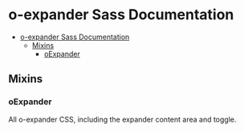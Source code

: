 # o-expander Sass Documentation

- [o-expander Sass Documentation](#o-expander-sass-documentation)
  - [Mixins](#mixins)
    - [oExpander](#oexpander)

## Mixins

### oExpander

All o-expander CSS, including the expander content area and toggle.
